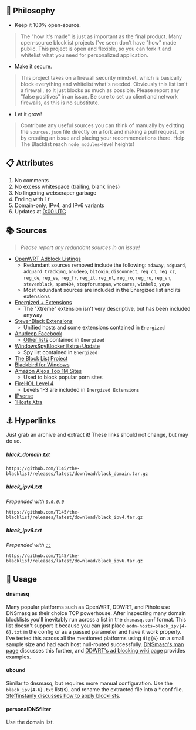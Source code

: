 
## 🧠 Philosophy

- Keep it 100% open-source.
> The "how it's made" is just as important as the final product. Many open-source blocklist projects I've seen don't have "how" made public.
> This project is open and flexible, so you can fork it and whitelist what you need for personalized application.
- Make it secure.
> This project takes on a firewall security mindset, which is basically block everything and whitelist what's needed.
> Obviously this list isn't a firewall, so it just blocks as much as possible.
> Please report any "false positives" in an issue.
> Be sure to set up client and network firewalls, as this is no substitute.
- Let it grow!
> Contribute any useful sources you can think of manually by editting the `sources.json` file directly on a fork and making a pull request,
> or by creating an issue and placing your recommendations there. Help The Blacklist reach `node_modules`-level heights!

## 📋 Attributes

1. No comments
2. No excess whitespace (trailing, blank lines)
3. No lingering webscraper garbage
4. Ending with `lf`
5. Domain-only, IPv4, and IPv6 variants
6. Updates at [0:00 UTC](https://www.timeanddate.com/time/zone/timezone/utc)

## 📚 Sources

> _Please report any redundant sources in an issue!_

- [OpenWRT Adblock Listings](https://github.com/openwrt/packages/blob/master/net/adblock/files/adblock.sources)
  - Redundant sources removed include the following: `adaway`, `adguard`, `adguard_tracking`, `anudeep`, `bitcoin`, `disconnect`, `reg_cn`, `reg_cz`, `reg_de`, `reg_es`, `reg_fr`, `reg_it`, `reg_nl`, `reg_ro`, `reg_ru`, `reg_vn`, `stevenblack`, `spam404`, `stopforumspam`, `whocares`, `winhelp`, `yoyo`
  - Most redundant sources are included in the Energized list and its extensions
- [Energized + Extensions](https://github.com/EnergizedProtection/block#package-sources)
  - The "Xtreme" extension isn't very descriptive, but has been included anyway
- [StevenBlack Extensions](https://github.com/StevenBlack/hosts/tree/master/extensions)
  - Unified hosts and some extensions contained in `Energized`
- [Anudeep Facebook](https://raw.githubusercontent.com/anudeepND/blacklist/master/facebook.txt)
  - [Other lists](https://github.com/anudeepND/blacklist) contained in `Energized`
- [WindowsSpyBlocker Extra+Update](https://github.com/crazy-max/WindowsSpyBlocker/tree/master/data/hosts)
  - Spy list contained in `Energized`
- [The Block List Project](https://blocklistproject.github.io/Lists/)
- [Blackbird for Windows](https://getblackbird.net/blacklist/hosts/)
- [Amazon Alexa Top 1M Sites](https://github.com/T145/the-blacklist/blob/master/sources.json#L5)
  - Used to block popular porn sites
- [FireHOL Level 4](https://github.com/firehol/blocklist-ipsets)
  - Levels 1-3 are included in `Energized Extensions`
- [IPverse](http://ipverse.net/)
- [1Hosts Xtra](https://github.com/badmojr/1Hosts)

## ⚓ Hyperlinks

Just grab an archive and extract it!
These links should not change, but may do so.

##### black_domain.txt
```
https://github.com/T145/the-blacklist/releases/latest/download/black_domain.tar.gz
```

##### black_ipv4.txt
_Prepended with [`0.0.0.0`](https://github.com/Ultimate-Hosts-Blacklist/Ultimate.Hosts.Blacklist#recommendation-for-using-0000-instead-of-127001)_
```
https://github.com/T145/the-blacklist/releases/latest/download/black_ipv4.tar.gz
```

##### black_ipv6.txt
_Prepended with [`::`](https://stackoverflow.com/questions/40189084/what-is-ipv6-for-localhost-and-0-0-0-0)_
```
https://github.com/T145/the-blacklist/releases/latest/download/black_ipv6.tar.gz
```

## 🧰 Usage

#### dnsmasq

Many popular platforms such as OpenWRT, DDWRT, and Pihole use DNSmasq as their choice TCP powerhouse.
After inspecting many domain blocklists you'll inevitably run across a list in the `dnsmasq.conf` format.
This list doesn't support it because you can just place `addn-hosts=black_ipv{4-6}.txt` in the config or as a passed parameter and have it work properly.
I've tested this across all the mentioned platforms using `dig{6}` on a small sample size and had each host null-routed successfully.
[DNSmasq's man page](https://thekelleys.org.uk/dnsmasq/docs/dnsmasq-man.html) discusses this further, and [DDWRT's ad blocking wiki page](https://wiki.dd-wrt.com/wiki/index.php/Ad_blocking) provides examples.

#### ubound

Similar to dnsmasq, but requires more manual configuration.
Use the `black_ipv{4-6}.txt` list(s), and rename the extracted file into a *.conf file.
[Steffinstanly discusses how to apply blocklists](https://medium.com/@steffinstanly/unbound-dns-blocking-3567986a5735).

#### personalDNSfilter

Use the domain list.
